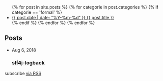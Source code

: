 ---
---
<ul class="list pa0">
  {% for post in site.posts %}
      {% for categorie in post.categories %}
          {% if categorie == 'formal' %}
              <li class="mv2">
                  <a href="{{ site.url }}{{ post.url }}" class="db pv1 link blue hover-mid-gray">
                    <time class="fr silver ttu">
                        {{ post.date | date: "%Y-%m-%d"  }}
                    </time>
                        {{ post.title }}
                  </a>
               </li>
          {% endif %}
      {% endfor %}
  {% endfor %}
</ul>
<h2 class="post-list-heading">Posts</h2>
<ul class="post-list">
<li><span class="post-meta">Aug 6, 2018</span>
        <h3>
          <a class="post-link" href="/formal/java/2018/08/06/slf4j.html">
            slf4j-logback
          </a>
        </h3></li>
</ul>
<p class="rss-subscribe">subscribe <a href="/feed.xml">via RSS</a></p>
<script>
  window.onload = function () {
        try {
            var postHead = document.getElementsByClassName("post-list-heading");
            var postList = document.getElementsByClassName("post-list");
            var subscribe = document.getElementsByClassName("rss-subscribe");
            console.debug(postHead);
            console.debug(postList);
            console.debug(subscribe);
            for (var i = 0; i < postHead.length ; i++) {
                var t = postHead[i] ;
                t.parentNode.removeChild(t);
            }
            for (var i = 0; i < postList.length ; i++) {
               var t = postList[i] ;
               t.parentNode.removeChild(t);
            }
            for (var i = 0; i < subscribe.length ; i++) {
               var t = subscribe[i] ;
               t.parentNode.removeChild(t);
            }

        }catch (e) {
            console.error(e);
        }
  }
</script>